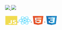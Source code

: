 ##
<div>
  <a href="https://github.com/MackintoshDev">
  <img height="180em" src="https://github-readme-stats.vercel.app/api?username=MackintoshDev&show_icons=true&theme=dark&include_all_commits=true&count_private=true"/>
  <img height="180em" src="https://github-readme-stats.vercel.app/api/top-langs/?username=MackintoshDev&layout=compact&langs_count=7&theme=dark"/>
</div>
  <div style="display: inline_block"><br>
  <img align="center" alt="Mack-Js" height="30" width="40" src="https://raw.githubusercontent.com/devicons/devicon/master/icons/javascript/javascript-plain.svg">
  <img align="center" alt="MackMackMack-React" height="30" width="40" src="https://raw.githubusercontent.com/devicons/devicon/master/icons/react/react-original.svg">
  <img align="center" alt="MackMack-HTML" height="30" width="40" src="https://raw.githubusercontent.com/devicons/devicon/master/icons/html5/html5-original.svg">
  <img align="center" alt="Mack-CSS" height="30" width="40" src="https://raw.githubusercontent.com/devicons/devicon/master/icons/css3/css3-original.svg">
</div>
